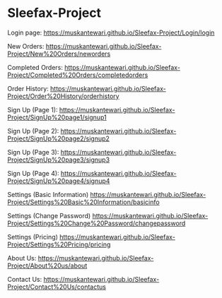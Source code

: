 # Sleefax-Project

Login page: 
https://muskantewari.github.io/Sleefax-Project/Login/login

New Orders:
https://muskantewari.github.io/Sleefax-Project/New%20Orders/neworders

Completed Orders:
https://muskantewari.github.io/Sleefax-Project/Completed%20Orders/completedorders

Order History:
https://muskantewari.github.io/Sleefax-Project/Order%20History/orderhistory

Sign Up (Page 1):
https://muskantewari.github.io/Sleefax-Project/SignUp%20page1/signup1

Sign Up (Page 2):
https://muskantewari.github.io/Sleefax-Project/SignUp%20page2/signup2

Sign Up (Page 3):
https://muskantewari.github.io/Sleefax-Project/SignUp%20page3/signup3

Sign Up (Page 4):
https://muskantewari.github.io/Sleefax-Project/SignUp%20page4/signup4

Settings (Basic Information)
https://muskantewari.github.io/Sleefax-Project/Settings%20Basic%20Information/basicinfo

Settings (Change Password)
https://muskantewari.github.io/Sleefax-Project/Settings%20Change%20Password/changepassword

Settings (Pricing)
https://muskantewari.github.io/Sleefax-Project/Settings%20Pricing/pricing

About Us: 
https://muskantewari.github.io/Sleefax-Project/About%20us/about

Contact Us: 
https://muskantewari.github.io/Sleefax-Project/Contact%20Us/contactus

